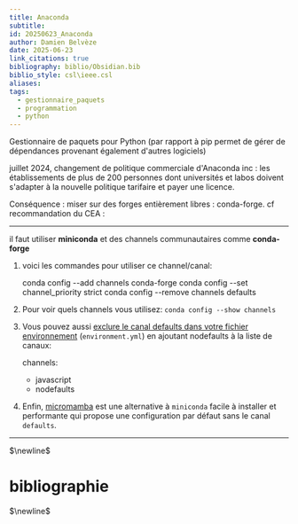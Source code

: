 ```yaml
---
title: Anaconda
subtitle: 
id: 20250623_Anaconda
author: Damien Belvèze
date: 2025-06-23
link_citations: true
bibliography: biblio/Obsidian.bib
biblio_style: csl\ieee.csl
aliases: 
tags:
  - gestionnaire_paquets
  - programmation
  - python
---
```

Gestionnaire de paquets pour Python (par rapport à pip permet de gérer de dépendances provenant également d'autres logiciels)

juillet 2024, changement de politique commerciale d'Anaconda inc : les établissements de plus de 200 personnes dont universités et labos doivent s'adapter à la nouvelle politique tarifaire et payer une licence. 

Conséquence : miser sur des forges entièrement libres : conda-forge. cf recommandation du CEA : 

***************
il faut utiliser **miniconda** et des channels communautaires comme **conda-forge**

1.  voici les commandes pour utiliser ce channel/canal:

    conda config --add channels conda-forge
    conda config --set channel_priority strict
    conda config --remove channels defaults

2.  Pour voir quels channels vous utilisez: `conda config --show channels`
    
3.  Vous pouvez aussi [exclure le canal defaults dans votre fichier environnement](https://docs.conda.io/projects/conda/en/latest/user-guide/tasks/manage-environments.html#creating-an-environment-file-manually) (`environment.yml`) en ajoutant nodefaults à la liste de canaux:
    

    channels:
     - javascript
     - nodefaults

4.  Enfin, [micromamba](https://mamba.readthedocs.io/en/latest/installation/micromamba-installation.html) est une alternative à `miniconda` facile à installer et performante qui propose une configuration par défaut sans le canal `defaults`.

*****************
$\newline$
# bibliographie
$\newline$






